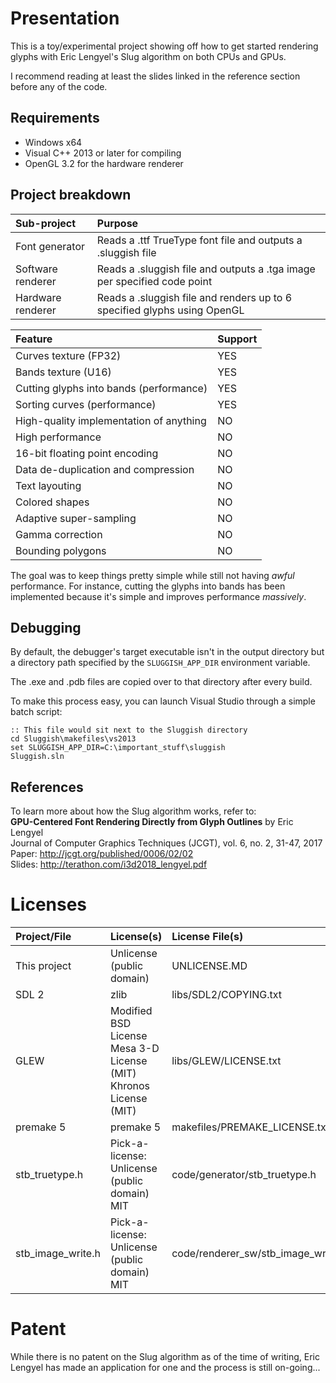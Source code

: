 ﻿# Presentation

This is a toy/experimental project showing off how to get started rendering glyphs with Eric Lengyel's Slug algorithm on both CPUs and GPUs.

I recommend reading at least the slides linked in the reference section before any of the code.

## Requirements

* Windows x64
* Visual C++ 2013 or later for compiling
* OpenGL 3.2 for the hardware renderer

## Project breakdown

| Sub-project | Purpose |
|:--|:--|
| Font generator | Reads a .ttf TrueType font file and outputs a .sluggish file |
| Software renderer | Reads a .sluggish file and outputs a .tga image per specified code point |
| Hardware renderer | Reads a .sluggish file and renders up to 6 specified glyphs using OpenGL |

| Feature | Support |
|:--|:--|
| Curves texture (FP32) | YES |
| Bands texture (U16) | YES |
| Cutting glyphs into bands (performance) | YES |
| Sorting curves (performance) | YES |
| High-quality implementation of anything | NO |
| High performance | NO |
| 16-bit floating point encoding | NO |
| Data de-duplication and compression | NO |
| Text layouting | NO |
| Colored shapes | NO |
| Adaptive super-sampling | NO |
| Gamma correction | NO |
| Bounding polygons | NO |

The goal was to keep things pretty simple while still not having *awful* performance. For instance, cutting the glyphs into bands has been implemented because it's simple and improves performance *massively*.

## Debugging

By default, the debugger's target executable isn't in the output directory but a directory path specified by the `SLUGGISH_APP_DIR` environment variable.

The .exe and .pdb files are copied over to that directory after every build.

To make this process easy, you can launch Visual Studio through a simple batch script:
```
:: This file would sit next to the Sluggish directory
cd Sluggish\makefiles\vs2013
set SLUGGISH_APP_DIR=C:\important_stuff\sluggish
Sluggish.sln
```

## References

To learn more about how the Slug algorithm works, refer to:  
**GPU-Centered Font Rendering Directly from Glyph Outlines** by Eric Lengyel  
Journal of Computer Graphics Techniques (JCGT), vol. 6, no. 2, 31-47, 2017  
Paper: <http://jcgt.org/published/0006/02/02>  
Slides: <http://terathon.com/i3d2018_lengyel.pdf>

# Licenses

| Project/File | License(s) | License File(s) |
|:--|:--|:--|
| This project | Unlicense (public domain) | UNLICENSE.MD |
| SDL 2 | zlib | libs/SDL2/COPYING.txt |
| GLEW | Modified BSD License<br>Mesa 3-D License (MIT)<br>Khronos License (MIT) | libs/GLEW/LICENSE.txt |
| premake 5 | premake 5 | makefiles/PREMAKE_LICENSE.txt |
| stb_truetype.h | Pick-a-license:<br>Unlicense (public domain)<br>MIT | code/generator/stb_truetype.h |
| stb_image_write.h | Pick-a-license:<br>Unlicense (public domain)<br>MIT | code/renderer_sw/stb_image_write.h |

# Patent

While there is no patent on the Slug algorithm as of the time of writing, Eric Lengyel has made an application for one and the process is still on-going...
